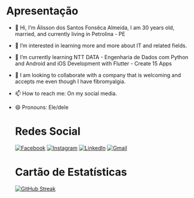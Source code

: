   # Apresentação
- 👋 Hi, I’m Álisson dos Santos Fonsêca Almeida, I am 30 years old, married, and currently living in Petrolina - PE
- 👀 I’m interested in learning more and more about IT and related fields.
- 🌱 I’m currently learning NTT DATA - Engenharia de Dados com Python and Android and iOS Development with Flutter - Create 15 Apps
- 💞️ I am looking to collaborate with a company that is welcoming and accepts me even though I have fibromyalgia.
- 📫 How to reach me: On my social media.
- 😄 Pronouns: Ele/dele

  # Redes Social
  [![Facebook](https://img.shields.io/badge/Facebook-1877F2?style=for-the-badge&logo=facebook&logoColor=white)](https://www.facebook.com/Alisson.S.Fonseca.Almeida/)
  [![Instagram](https://img.shields.io/badge/-Instagram-%23E4405F?style=for-the-badge&logo=instagram&logoColor=white)](https://www.instagram.com/sr.frash/)
  [![LinkedIn](https://img.shields.io/badge/LinkedIn-0077B5?style=for-the-badge&logo=linkedin&logoColor=white)](https://www.linkedin.com/in/alisson-fonseca/)
  [![Gmail](https://img.shields.io/badge/Gmail-333333?style=for-the-badge&logo=gmail&logoColor=red)](mailto:frash.dev@gmail.com)

  # Cartão de Estatísticas
  [![GitHub Streak](https://streak-stats.demolab.com/?user=Alisson-Fonseca-Frash&theme=bear&background=000&border=30A3DC&dates=FFF)](https://git.io/streak-stats)

<!---
Alisson-Fonseca-Frash/Alisson-Fonseca-Frash is a ✨ special ✨ repository because its `README.md` (this file) appears on your GitHub profile.
You can click the Preview link to take a look at your changes.
--->
